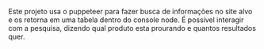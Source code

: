 Este projeto usa o puppeteer para fazer busca de informações no site alvo e os retorna em uma tabela dentro do console node. 
É possivel interagir com a pesquisa, dizendo qual produto esta prourando e quantos resultados quer.
